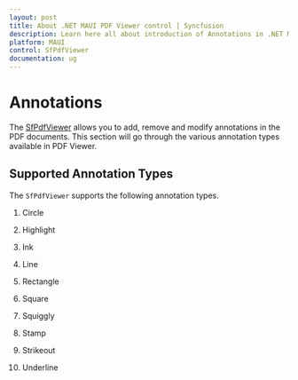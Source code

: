 ```yaml
---
layout: post
title: About .NET MAUI PDF Viewer control | Syncfusion
description: Learn here all about introduction of Annotations in .NET MAUI PDF Viewer (SfPdfViewer) control, its functionalites and more.
platform: MAUI
control: SfPdfViewer
documentation: ug
---
```


# Annotations

The [SfPdfViewer](https://help.syncfusion.com/cr/maui/Syncfusion.Maui.PdfViewer.SfPdfViewer.html) allows you to add, remove and modify annotations in the PDF documents. This section will go through the various annotation types available in PDF Viewer.

## Supported Annotation Types

The `SfPdfViewer` supports the following annotation types.

1. Circle

2. Highlight

3. Ink

4. Line

5. Rectangle

6. Square

7. Squiggly

8. Stamp

9. Strikeout

10. Underline